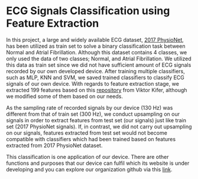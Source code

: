 # ECG Signals Classification using Feature Extraction
In this project, a large and widely available ECG dataset, [2017 PhysioNet](https://physionet.org/challenge/2017/), has been utilized as train set to solve a binary classification task between Normal and Atrial Fibrillation. Although this dataset contains 4 classes, we only used the data of two classes; Normal, and Atrial Fibrillation. We utilized this data as train set since we did not have sufficient amount of ECG signals recorded by our own developed device. After training multiple classifiers, such as MLP, KNN and SVM, we saved trained classifiers to classify ECG signals of our own device. 
With regards to feature extraction stage, we extracted 199 features based on this [repository](https://github.com/victorkifer/ecg-af-detection-physionet-2017/tree/master/features) from Viktor Kifer, although we modified some of them based on our needs.

As the sampling rate of recorded signals by our device (130 Hz) was different from that of train set (300 Hz), we conduct upsampling on our signals in order to extract features from test set (our signals) just like train set (2017 PhysioNet signals). If, in contrast, we did not carry out upsampling on our signals, features extracted from test set would not become compatible with classifiers which had been trained based on features extracted from 2017 PhysioNet dataset. 

This classification is one application of our device. There are other functions and purposes that our device can fulfil which its website is under developing and you can explore our organization github via this [link](https://github.com/Hekidesk). 
